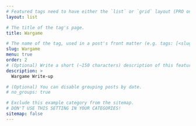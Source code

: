 ```yaml
---
# Featured tags need to have either the `list` or `grid` layout (PRO only).
layout: list

# The title of the tag's page.
title: Wargame

# The name of the tag, used in a post's front matter (e.g. tags: [<slug>]).
slug: Wargame
menu: true 
order: 2
# (Optional) Write a short (~150 characters) description of this featured tag.
description: >
  Wargame Write-up

# (Optional) You can disable grouping posts by date.
# no_groups: true

# Exclude this example category from the sitemap.
# DON'T USE THIS SETTING IN YOUR CATEGORIES!
sitemap: false
---
```


